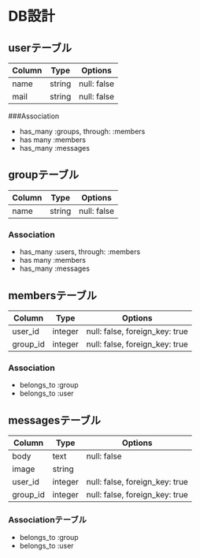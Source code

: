# DB設計

## userテーブル
|Column|Type|Options|
|------|----|-------|
|name|string|null: false|
|mail|string|null: false|

###Association
- has_many :groups, through: :members
- has many :members
- has_many :messages

## groupテーブル
|Column|Type|Options|
|------|----|-------|
|name|string|null: false|

### Association
- has_many :users, through: :members
- has many :members
- has_many :messages

## membersテーブル

|Column|Type|Options|
|------|----|-------|
|user_id|integer|null: false, foreign_key: true|
|group_id|integer|null: false, foreign_key: true|

### Association
- belongs_to :group
- belongs_to :user

## messagesテーブル

|Column|Type|Options|
|------|----|-------|
|body|text|null: false|
|image|string||
|user_id|integer|null: false, foreign_key: true|
|group_id|integer|null: false, foreign_key: true|

### Associationテーブル
- belongs_to :group
- belongs_to :user